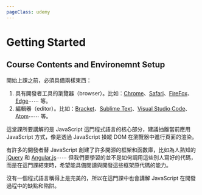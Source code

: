 ```yaml
---
pageClass: udemy
---
```


# Getting Started

## Course Contents and Environemnt Setup

開始上課之前，必須具備兩樣東西：

1. 具有開發者工具的瀏覽器（browser）。比如：[Chrome](https://www.google.com/intl/en_us/chrome/)、[Safari](https://www.apple.com/safari/)、[FireFox](https://www.mozilla.org/en-US/firefox/new/)、[Edge](https://www.microsoft.com/en-us/edge)⋯⋯ 等。
2. 編輯器（editor）。比如：[Bracket](http://brackets.io/)、[Sublime Text](https://www.sublimetext.com/)、[Visual Studio Code](https://code.visualstudio.com/)、[Atom](https://atom.io/)⋯⋯ 等。

這堂課所要講解的是 JavaScript 這門程式語言的核心部分，建議抽離當前應用 JavaScript 方式，像是透過 JavaScript 操縱 DOM 在瀏覽器中進行頁面的渲染。

有許多的開發者替 JavaScript 創建了許多開源的框架和函數庫，比如為人熟知的 [jQuery](https://jquery.com/) 和 [Angular.js](https://angularjs.org/)⋯⋯ 但我們要學習的並不是如何調用這些別人寫好的代碼，而是在這門課結束時，希望能具備閱讀與開發這些框架原代碼的能力。

沒有一個程式語言稱得上是完美的，所以在這門課中也會講解 JavaScript 在開發過程中的缺點和陷阱。
